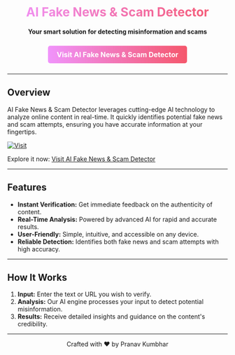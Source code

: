 <!-- Header Section -->
<div align="center">
  <h1 style="background: linear-gradient(to right, #f093fb, #f5576c); -webkit-background-clip: text; color: transparent;">
    AI Fake News & Scam Detector
  </h1>
  <p><strong>Your smart solution for detecting misinformation and scams</strong></p>
  <a href="https://fakedetector.run.place" target="_blank" style="display: inline-block; padding: 10px 20px; margin: 10px; font-size: 16px; font-weight: bold; color: #fff; text-decoration: none; background: linear-gradient(to right, #f093fb, #f5576c); border-radius: 5px;">
    Visit AI Fake News & Scam Detector
  </a>
</div>

---

## Overview

AI Fake News & Scam Detector leverages cutting-edge AI technology to analyze online content in real-time. It quickly identifies potential fake news and scam attempts, ensuring you have accurate information at your fingertips.

[![Visit](https://img.shields.io/badge/Visit-blue)](https://fakedetector.run.place)

Explore it now: [Visit AI Fake News & Scam Detector](https://fakedetector.run.place)

---

## Features

- **Instant Verification:** Get immediate feedback on the authenticity of content.
- **Real-Time Analysis:** Powered by advanced AI for rapid and accurate results.
- **User-Friendly:** Simple, intuitive, and accessible on any device.
- **Reliable Detection:** Identifies both fake news and scam attempts with high accuracy.

---

## How It Works

1. **Input:** Enter the text or URL you wish to verify.
2. **Analysis:** Our AI engine processes your input to detect potential misinformation.
3. **Results:** Receive detailed insights and guidance on the content's credibility.

---

<div align="center">
  <p>Crafted with ❤️ by Pranav Kumbhar</p>
</div>

